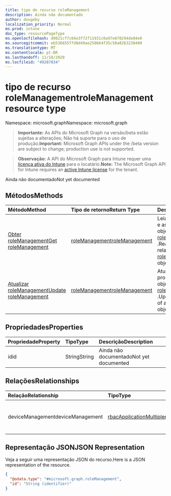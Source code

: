 ```yaml
---
title: tipo de recurso roleManagement
description: Ainda não documentado
author: dougeby
localization_priority: Normal
ms.prod: intune
doc_type: resourcePageType
ms.openlocfilehash: d9021cf7c66e3f72f11931c0a97e870294de84e0
ms.sourcegitcommit: eb536655ffd8d49ae258664f35c50a8263238400
ms.translationtype: MT
ms.contentlocale: pt-BR
ms.lasthandoff: 11/18/2020
ms.locfileid: "49287834"
---
```

# <a name="rolemanagement-resource-type"></a><span data-ttu-id="243e7-103">tipo de recurso roleManagement</span><span class="sxs-lookup"><span data-stu-id="243e7-103">roleManagement resource type</span></span>

<span data-ttu-id="243e7-104">Namespace: microsoft.graph</span><span class="sxs-lookup"><span data-stu-id="243e7-104">Namespace: microsoft.graph</span></span>

> <span data-ttu-id="243e7-105">**Importante:** As APIs do Microsoft Graph na versão/beta estão sujeitas a alterações; Não há suporte para o uso de produção.</span><span class="sxs-lookup"><span data-stu-id="243e7-105">**Important:** Microsoft Graph APIs under the /beta version are subject to change; production use is not supported.</span></span>

> <span data-ttu-id="243e7-106">**Observação:** A API do Microsoft Graph para Intune requer uma [licença ativa do Intune](https://go.microsoft.com/fwlink/?linkid=839381) para o locatário.</span><span class="sxs-lookup"><span data-stu-id="243e7-106">**Note:** The Microsoft Graph API for Intune requires an [active Intune license](https://go.microsoft.com/fwlink/?linkid=839381) for the tenant.</span></span>

<span data-ttu-id="243e7-107">Ainda não documentado</span><span class="sxs-lookup"><span data-stu-id="243e7-107">Not yet documented</span></span>

## <a name="methods"></a><span data-ttu-id="243e7-108">Métodos</span><span class="sxs-lookup"><span data-stu-id="243e7-108">Methods</span></span>
|<span data-ttu-id="243e7-109">Método</span><span class="sxs-lookup"><span data-stu-id="243e7-109">Method</span></span>|<span data-ttu-id="243e7-110">Tipo de retorno</span><span class="sxs-lookup"><span data-stu-id="243e7-110">Return Type</span></span>|<span data-ttu-id="243e7-111">Descrição</span><span class="sxs-lookup"><span data-stu-id="243e7-111">Description</span></span>|
|:---|:---|:---|
|[<span data-ttu-id="243e7-112">Obter roleManagement</span><span class="sxs-lookup"><span data-stu-id="243e7-112">Get roleManagement</span></span>](../api/intune-rbac-rolemanagement-get.md)|[<span data-ttu-id="243e7-113">roleManagement</span><span class="sxs-lookup"><span data-stu-id="243e7-113">roleManagement</span></span>](../resources/intune-rbac-rolemanagement.md)|<span data-ttu-id="243e7-114">Leia as propriedades e as relações do objeto [roleManagement](../resources/intune-rbac-rolemanagement.md) .</span><span class="sxs-lookup"><span data-stu-id="243e7-114">Read properties and relationships of the [roleManagement](../resources/intune-rbac-rolemanagement.md) object.</span></span>|
|[<span data-ttu-id="243e7-115">Atualizar roleManagement</span><span class="sxs-lookup"><span data-stu-id="243e7-115">Update roleManagement</span></span>](../api/intune-rbac-rolemanagement-update.md)|[<span data-ttu-id="243e7-116">roleManagement</span><span class="sxs-lookup"><span data-stu-id="243e7-116">roleManagement</span></span>](../resources/intune-rbac-rolemanagement.md)|<span data-ttu-id="243e7-117">Atualiza as propriedades de um objeto [roleManagement](../resources/intune-rbac-rolemanagement.md) .</span><span class="sxs-lookup"><span data-stu-id="243e7-117">Update the properties of a [roleManagement](../resources/intune-rbac-rolemanagement.md) object.</span></span>|

## <a name="properties"></a><span data-ttu-id="243e7-118">Propriedades</span><span class="sxs-lookup"><span data-stu-id="243e7-118">Properties</span></span>
|<span data-ttu-id="243e7-119">Propriedade</span><span class="sxs-lookup"><span data-stu-id="243e7-119">Property</span></span>|<span data-ttu-id="243e7-120">Tipo</span><span class="sxs-lookup"><span data-stu-id="243e7-120">Type</span></span>|<span data-ttu-id="243e7-121">Descrição</span><span class="sxs-lookup"><span data-stu-id="243e7-121">Description</span></span>|
|:---|:---|:---|
|<span data-ttu-id="243e7-122">id</span><span class="sxs-lookup"><span data-stu-id="243e7-122">id</span></span>|<span data-ttu-id="243e7-123">String</span><span class="sxs-lookup"><span data-stu-id="243e7-123">String</span></span>|<span data-ttu-id="243e7-124">Ainda não documentado</span><span class="sxs-lookup"><span data-stu-id="243e7-124">Not yet documented</span></span>|

## <a name="relationships"></a><span data-ttu-id="243e7-125">Relações</span><span class="sxs-lookup"><span data-stu-id="243e7-125">Relationships</span></span>
|<span data-ttu-id="243e7-126">Relação</span><span class="sxs-lookup"><span data-stu-id="243e7-126">Relationship</span></span>|<span data-ttu-id="243e7-127">Tipo</span><span class="sxs-lookup"><span data-stu-id="243e7-127">Type</span></span>|<span data-ttu-id="243e7-128">Descrição</span><span class="sxs-lookup"><span data-stu-id="243e7-128">Description</span></span>|
|:---|:---|:---|
|<span data-ttu-id="243e7-129">deviceManagement</span><span class="sxs-lookup"><span data-stu-id="243e7-129">deviceManagement</span></span>|[<span data-ttu-id="243e7-130">rbacApplicationMultiple</span><span class="sxs-lookup"><span data-stu-id="243e7-130">rbacApplicationMultiple</span></span>](../resources/intune-rbac-rbacapplicationmultiple.md)|<span data-ttu-id="243e7-131">O RbacApplication para gerenciamento de dispositivos</span><span class="sxs-lookup"><span data-stu-id="243e7-131">The RbacApplication for Device Management</span></span>|

## <a name="json-representation"></a><span data-ttu-id="243e7-132">Representação JSON</span><span class="sxs-lookup"><span data-stu-id="243e7-132">JSON Representation</span></span>
<span data-ttu-id="243e7-133">Veja a seguir uma representação JSON do recurso.</span><span class="sxs-lookup"><span data-stu-id="243e7-133">Here is a JSON representation of the resource.</span></span>
<!-- {
  "blockType": "resource",
  "keyProperty": "id",
  "@odata.type": "microsoft.graph.roleManagement"
}
-->
``` json
{
  "@odata.type": "#microsoft.graph.roleManagement",
  "id": "String (identifier)"
}
```




